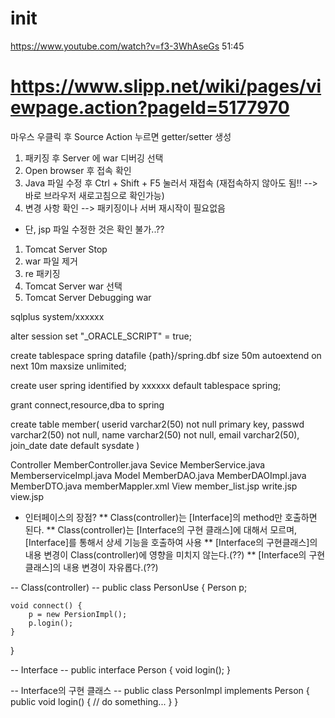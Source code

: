 # init

https://www.youtube.com/watch?v=f3-3WhAseGs
51:45

# https://www.slipp.net/wiki/pages/viewpage.action?pageId=5177970

마우스 우클릭 후 Source Action 누르면 getter/setter 생성

1. 패키징 후 Server 에 war 디버깅 선택
2. Open browser 후 접속 확인
3. Java 파일 수정 후 Ctrl + Shift + F5 눌러서 재접속 (재접속하지 않아도 됨!! --> 바로 브라우저 새로고침으로 확인가능)
4. 변경 사항 확인
--> 패키징이나 서버 재시작이 필요없음

* 단, jsp 파일 수정한 것은 확인 불가..??

1. Tomcat Server Stop
2. war 파일 제거
3. re 패키징
4. Tomcat Server war 선택
5. Tomcat Server Debugging war

sqlplus system/xxxxxx

alter session set "_ORACLE_SCRIPT" = true;

create tablespace spring
datafile {path}/spring.dbf size 50m
autoextend on
next 10m
maxsize unlimited;

create user spring identified by xxxxxx
default tablespace spring;

grant connect,resource,dba to spring

create table member(
    userid varchar2(50) not null primary key,
    passwd varchar2(50) not null,
    name varchar2(50) not null,
    email varchar2(50),
    join_date date default sysdate
)

Controller
    MemberController.java
Sevice
    MemberService.java
    MemberserviceImpl.java
Model
    MemberDAO.java
    MemberDAOImpl.java
    MemberDTO.java
    memberMappler.xml
View
    member_list.jsp
    write.jsp
    view.jsp

* 인터페이스의 장점?
** Class(controller)는 [Interface]의 method만 호출하면 된다.
** Class(controller)는 [Interface의 구현 클래스]에 대해서 모르며, [Interface]를 통해서 상세 기능을 호출하여 사용
** [Interface의 구현클래스]의 내용 변경이 Class(controller)에 영향을 미치지 않는다.(??)
** [Interface의 구현클래스]의 내용 변경이 자유롭다.(??)

-- Class(controller) --
public class PersonUse {
    Person p;

    void connect() {
        p = new PersionImpl();
        p.login();
    }
}

-- Interface --
public interface Person {
    void login();
}

-- Interface의 구현 클래스 --
public class PersonImpl implements Person {
    public void login() {
        // do something...
    }
}